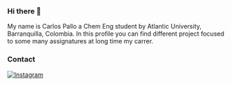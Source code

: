 ### Hi there 👋
My name is Carlos Pallo a Chem Eng student by Atlantic University, Barranquilla, Colombia.
In this profile you can find different project focused to some many assignatures at long time my carrer.

### Contact
[![Instagram](https://img.shields.io/badge/Instagram-@carlos.pm7-E4405F?style=for-the-badge&logo=instagram&logoColor=white&labelColor=101010)](https://instagram.com/carlos.pm7)

<!--
**cpm-cp/cpm-cp** is a ✨ _special_ ✨ repository because its `README.md` (this file) appears on your GitHub profile.

Here are some ideas to get you started:

- 🔭 I’m currently working on ...
- 🌱 I’m currently learning ...
- 👯 I’m looking to collaborate on ...
- 🤔 I’m looking for help with ...
- 💬 Ask me about ...
- 📫 How to reach me: ...
- 😄 Pronouns: ...
- ⚡ Fun fact: ...
-->
